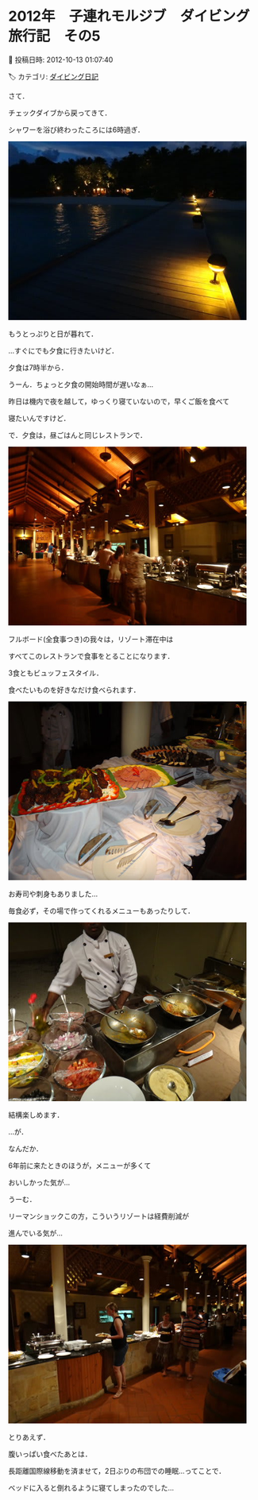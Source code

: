 # 2012年　子連れモルジブ　ダイビング旅行記　その5

📅 投稿日時: 2012-10-13 01:07:40

🏷️ カテゴリ: [ダイビング日記](ce3a7a8d424d112fce83ee85c81a0e344.md)

さて．


チェックダイブから戻ってきて．


シャワーを浴び終わったころには6時過ぎ．







![6a4269c4cf9841791afdbb594be08dd4.jpg](images/6a4269c4cf9841791afdbb594be08dd4.jpg)




もうとっぷりと日が暮れて．


…すぐにでも夕食に行きたいけど．


夕食は7時半から．


うーん．ちょっと夕食の開始時間が遅いなぁ…


昨日は機内で夜を越して，ゆっくり寝ていないので，早くご飯を食べて


寝たいんですけど．





で．夕食は，昼ごはんと同じレストランで．




![b94ed914cb3c6a0ed404dc6138b2e372.jpg](images/b94ed914cb3c6a0ed404dc6138b2e372.jpg)




フルボード(全食事つき)の我々は，リゾート滞在中は


すべてこのレストランで食事をとることになります．





3食ともビュッフェスタイル．


食べたいものを好きなだけ食べられます．




![c950415615598a38560d5572bc72e485.jpg](images/c950415615598a38560d5572bc72e485.jpg)




お寿司や刺身もありました…





毎食必ず，その場で作ってくれるメニューもあったりして．




![f1065404682ad9d10512dde036cfde39.jpg](images/f1065404682ad9d10512dde036cfde39.jpg)




結構楽しめます．





…が．


なんだか．


6年前に来たときのほうが，メニューが多くて


おいしかった気が…


うーむ．


リーマンショックこの方，こういうリゾートは経費削減が


進んでいる気が…




![5f4c6c77d79a1b6538f9a43a9e917964.jpg](images/5f4c6c77d79a1b6538f9a43a9e917964.jpg)







とりあえず．


腹いっぱい食べたあとは．


長距離国際線移動を済ませて，2日ぶりの布団での睡眠…ってことで．





ベッドに入ると倒れるように寝てしまったのでした…
